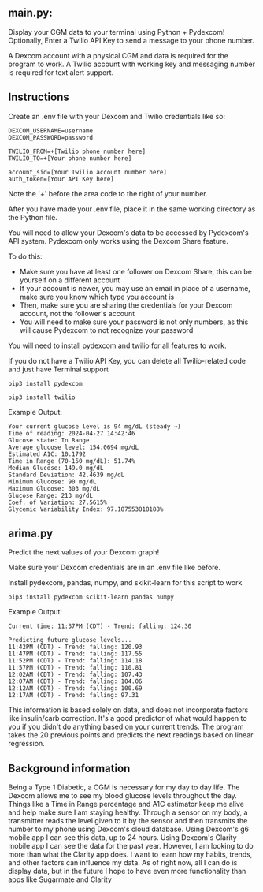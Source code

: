 ## main.py:

Display your CGM data to your terminal using Python + Pydexcom!
Optionally, Enter a Twilio API Key to send a message to your phone number.

A Dexcom account with a physical CGM and data is required for the program to work.
A Twilio account with working key and messaging number is required for text alert support.

## Instructions
Create an .env file with your Dexcom and Twilio credentials like so:
```
DEXCOM_USERNAME=username
DEXCOM_PASSWORD=password
```
```
TWILIO_FROM=+[Twilio phone number here]
TWILIO_TO=+[Your phone number here]

account_sid=[Your Twilio account number here]
auth_token=[Your API Key here]
```
Note the '+' before the area code to the right of your number.

After you have made your .env file, place it in the same working directory as the Python file.

You will need to allow your Dexcom's data
to be accessed by Pydexcom's API system.
Pydexcom only works using the Dexcom Share feature.

To do this:
- Make sure you have at least one follower on Dexcom Share, this can be yourself on a different account
- If your account is newer, you may use an email in place of a username, make sure you know which type you account is
- Then, make sure you are sharing the credentials for your Dexcom account, not the follower's account
- You will need to make sure your password is not only numbers, as this will cause Pydexcom to not recognize your password

You will need to install pydexcom and twilio for all features to work.

If you do not have a Twilio API Key, you can delete all Twilio-related code and just have Terminal support
```
pip3 install pydexcom
```
```
pip3 install twilio
```

Example Output:
```
Your current glucose level is 94 mg/dL (steady →)
Time of reading: 2024-04-27 14:42:46
Glucose state: In Range
Average glucose level: 154.0694 mg/dL
Estimated A1C: 10.1792
Time in Range (70-150 mg/dL): 51.74%
Median Glucose: 149.0 mg/dL
Standard Deviation: 42.4639 mg/dL
Minimum Glucose: 90 mg/dL
Maximum Glucose: 303 mg/dL
Glucose Range: 213 mg/dL
Coef. of Variation: 27.5615%
Glycemic Variability Index: 97.187553818188%
```

## arima.py

Predict the next values of your Dexcom graph!

Make sure your Dexcom credentials are in an .env file like before.

Install pydexcom, pandas, numpy, and skikit-learn for this script to work

```
pip3 install pydexcom scikit-learn pandas numpy
```

Example Output:
```
Current time: 11:37PM (CDT) - Trend: falling: 124.30

Predicting future glucose levels...
11:42PM (CDT) - Trend: falling: 120.93
11:47PM (CDT) - Trend: falling: 117.55
11:52PM (CDT) - Trend: falling: 114.18
11:57PM (CDT) - Trend: falling: 110.81
12:02AM (CDT) - Trend: falling: 107.43
12:07AM (CDT) - Trend: falling: 104.06
12:12AM (CDT) - Trend: falling: 100.69
12:17AM (CDT) - Trend: falling: 97.31
```
This information is based solely on data, and does not incorporate factors like insulin/carb correction. It's a good predictor of what would happen to you if you didn't do anything based on your current trends. The program takes the 20 previous points and predicts the next readings based on linear regression.

## Background information

Being a Type 1 Diabetic, a CGM is necessary for my day to day life. 
The Dexcom allows me to see my blood glucose levels throughout the day. 
Things like a Time in Range percentage and A1C estimator keep me alive and help 
make sure I am staying healthy.
Through a sensor on my body, a transmitter reads the level given to it by the sensor
and then transmits the number to my phone using Dexcom's cloud database.
Using Dexcom's g6 mobile app I can see this data, up to 24 hours.
Using Dexcom's Clarity mobile app I can see the data for the past year.
However, I am looking to do more than what the Clarity app does.
I want to learn how my habits, trends, and other factors can influence
my data. As of right now, all I can do is display data, but in the
future I hope to have even more functionality than apps like Sugarmate 
and Clarity




